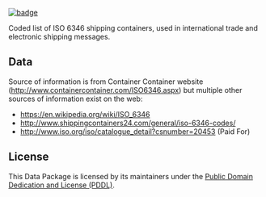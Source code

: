 <a className="gh-badge" href="https://datahub.io/core/ISO-Container-Codes"><img src="https://badgen.net/badge/icon/View%20on%20datahub.io/orange?icon=https://datahub.io/datahub-cube-badge-icon.svg&label&scale=1.25" alt="badge" /></a>

Coded list of ISO 6346 shipping containers, used in international trade and electronic shipping messages.

## Data

Source of information is from Container Container website (http://www.containercontainer.com/ISO6346.aspx) but multiple other sources of information exist on the web:
* https://en.wikipedia.org/wiki/ISO_6346
* http://www.shippingcontainers24.com/general/iso-6346-codes/
* http://www.iso.org/iso/catalogue_detail?csnumber=20453 (Paid For)

## License

This Data Package is licensed by its maintainers under the [Public Domain Dedication and License (PDDL)](http://opendatacommons.org/licenses/pddl/1.0/).